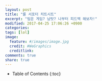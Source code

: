 ```yaml
---
layout: post
title: "롤 서포터 치트시트"
excerpt: "팀운 게임? 남탓? 나부터 피드백 해보자!"
modified: 2017-04-25 17:06:26 +0900
categories: 
tags: [lol]
image:
  feature: #/images/image.jpg
  credit: #WeGraphics
  creditlink: 
comments: true
share: true
---
```

* Table of Contents
{:toc}

<script src="https://gist.github.com/qvil/0554ffd54f7a1b39bc58ffedb7796293.js"></script>